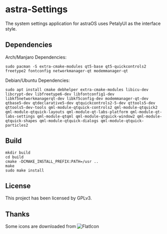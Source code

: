 # astra-Settings

The system settings application for astraOS uses PetalyUI as the interface style.

## Dependencies
Arch/Manjaro Dependencies:
```shell
sudo pacman -S extra-cmake-modules qt5-base qt5-quickcontrols2 freetype2 fontconfig networkmanager-qt modemmanager-qt
```

Debian/Ubuntu Dependencies:
```shell
sudo apt install cmake debhelper extra-cmake-modules libicu-dev libcrypt-dev libfreetype6-dev libfontconfig1-dev libkf5networkmanagerqt-dev libkf5config-dev modemmanager-qt-dev qtbase5-dev qtdeclarative5-dev qtquickcontrols2-5-dev qttools5-dev qttools5-dev-tools qml-module-qtquick-controls2 qml-module-qtquick2 qml-module-qtquick-layouts qml-module-qt-labs-platform qml-module-qt-labs-settings qml-module-qtqml qml-module-qtquick-window2 qml-module-qtquick-shapes qml-module-qtquick-dialogs qml-module-qtquick-particles2
```

## Build

```shell
mkdir build
cd build
cmake -DCMAKE_INSTALL_PREFIX:PATH=/usr ..
make
sudo make install
```

## License

This project has been licensed by GPLv3.


## Thanks

Some icons are downloaded from ![FlatIcon](https://www.flaticon.com/free-icons/ongoing)
